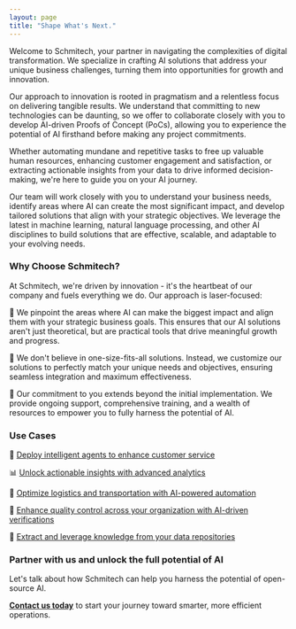 ```yaml
---
layout: page
title: "Shape What's Next."
---
```


Welcome to Schmitech, your partner in navigating the complexities of digital transformation. We specialize in crafting AI solutions that address your unique business challenges, turning them into opportunities for growth and innovation.

Our approach to innovation is rooted in pragmatism and a relentless focus on delivering tangible results. We understand that committing to new technologies can be daunting, so we offer to collaborate closely with you to develop AI-driven Proofs of Concept (PoCs), allowing you to experience the potential of AI firsthand before making any project commitments.

Whether automating mundane and repetitive tasks to free up valuable human resources, enhancing customer engagement and satisfaction, or extracting actionable insights from your data to drive informed decision-making, we're here to guide you on your AI journey.

Our team will work closely with you to understand your business needs, identify areas where AI can create the most significant impact, and develop tailored solutions that align with your strategic objectives. We leverage the latest in machine learning, natural language processing, and other AI disciplines to build solutions that are effective, scalable, and adaptable to your evolving needs.

### Why Choose Schmitech?

At Schmitech, we're driven by innovation - it's the heartbeat of our company and fuels everything we do. Our approach is laser-focused:

🎯 We pinpoint the areas where AI can make the biggest impact and align them with your strategic business goals. This ensures that our AI solutions aren't just theoretical, but are practical tools that drive meaningful growth and progress.

🤝 We don't believe in one-size-fits-all solutions. Instead, we customize our solutions to perfectly match your unique needs and objectives, ensuring seamless integration and maximum effectiveness.

🌟 Our commitment to you extends beyond the initial implementation. We provide ongoing support, comprehensive training, and a wealth of resources to empower you to fully harness the potential of AI.

### Use Cases

🤖 [Deploy intelligent agents to enhance customer service](/services/intelligent-agents)

📊 [Unlock actionable insights with advanced analytics](/services/business-intelligence)

🚛 [Optimize logistics and transportation with AI-powered automation](/services/supply-chain-intelligence)

🎯 [Enhance quality control across your organization with AI-driven verifications](/services/ai-quality-suite)

🧠 [Extract and leverage knowledge from your data repositories](/services/knowledge-mining)

### Partner with us and unlock the full potential of AI

Let's talk about how Schmitech can help you harness the potential of open-source AI.  

**[Contact us today](/contact)** to start your journey toward smarter, more efficient operations.